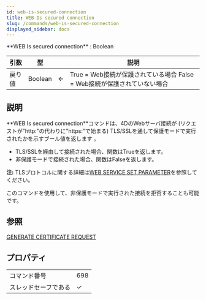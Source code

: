 ```yaml
---
id: web-is-secured-connection
title: WEB Is secured connection
slug: /commands/web-is-secured-connection
displayed_sidebar: docs
---
```


<!--REF #_command_.WEB Is secured connection.Syntax-->**WEB Is secured connection**  : Boolean<!-- END REF-->
<!--REF #_command_.WEB Is secured connection.Params-->
| 引数 | 型 |  | 説明 |
| --- | --- | --- | --- |
| 戻り値 | Boolean | &#8592; | True = Web接続が保護されている場合 False = Web接続が保護されていない場合 |

<!-- END REF-->

## 説明 

<!--REF #_command_.WEB Is secured connection.Summary-->**WEB Is secured connection**コマンドは、4DのWebサーバ接続が (リクエストが"http:"の代わりに"https:"で始まる) TLS/SSLを通して保護モードで実行されたかを示すブール値を返します 。<!-- END REF-->

* TLS/SSLを経由して接続された場合、関数はTrueを返します。
* 非保護モードで接続された場合、関数はFalseを返します。

**注:** TLSプロトコルに関する詳細は[WEB SERVICE SET PARAMETER](web-service-set-parameter.md)を参照してください。 

このコマンドを使用して、非保護モードで実行された接続を拒否することも可能です。

## 参照 

[GENERATE CERTIFICATE REQUEST](generate-certificate-request.md)  

## プロパティ

|  |  |
| --- | --- |
| コマンド番号 | 698 |
| スレッドセーフである | &check; |


